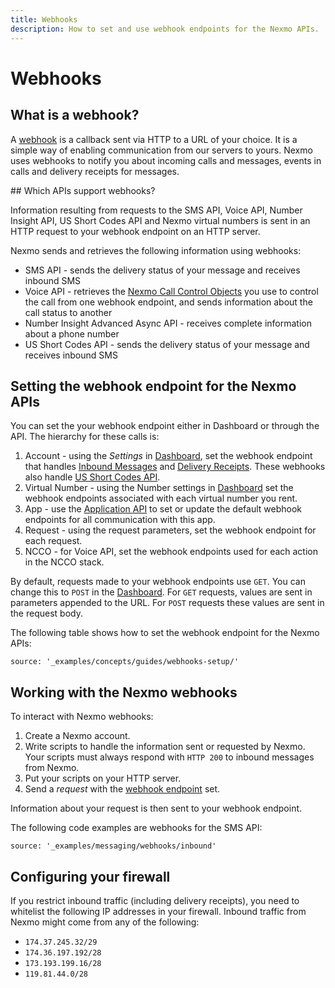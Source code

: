 ```yaml
---
title: Webhooks
description: How to set and use webhook endpoints for the Nexmo APIs.
---
```


# Webhooks

## What is a webhook?

A [webhook](https://en.wikipedia.org/wiki/Webhook) is a callback sent via HTTP to a URL of your choice. It is a simple way of enabling communication from our servers to yours. Nexmo uses webhooks to notify you about incoming calls and messages, events in calls and delivery receipts for messages.

## Which APIs support webhooks?

Information resulting from requests to the SMS API, Voice API, Number Insight API, US Short Codes API and Nexmo virtual numbers is sent in an HTTP request to your webhook endpoint on an HTTP server.

Nexmo sends and retrieves the following information using webhooks:

* SMS API - sends the delivery status of your message and receives inbound SMS
* Voice API - retrieves the [Nexmo Call Control Objects](/voice/guides/ncco) you use to control the call from one webhook endpoint, and sends information about the call status to another
* Number Insight Advanced Async API - receives complete information about a phone number
* US Short Codes API - sends the delivery status of your message and receives inbound SMS

## Setting the webhook endpoint for the Nexmo APIs

You can set the your webhook endpoint either in Dashboard or through the API. The hierarchy for these calls is:

1. Account - using the *Settings* in [Dashboard](https://dashboard.nexmo.com), set the webhook endpoint that handles [Inbound Messages](/api/sms#inbound) and [Delivery Receipts](/api/sms#delivery_receipt). These webhooks also handle [US Short Codes API](/messaging/us-short-codes/overview).
2. Virtual Number - using the Number settings in [Dashboard](https://dashboard.nexmo.com) set the webhook endpoints associated with each virtual number you rent.
3. App - use the [Application API](/concepts/guides/applications) to set or update the default webhook endpoints for all communication with this app.
4. Request - using the request parameters, set the webhook endpoint for each request.
5. NCCO - for Voice API, set the webhook endpoints used for each action in the NCCO stack.

By default, requests made to your webhook endpoints use `GET`. You can change this to `POST` in the [Dashboard](https://dashboard.nexmo.com). For `GET` requests, values are sent in parameters appended to the URL. For `POST` requests these values are sent in the request body.

The following table shows how to set the webhook endpoint for the Nexmo APIs:

```tabbed_content
source: '_examples/concepts/guides/webhooks-setup/'
```

## Working with the Nexmo webhooks

To interact with Nexmo webhooks:

1. Create a Nexmo account.
2. Write scripts to handle the information sent or requested by Nexmo. Your scripts must always respond with `HTTP 200` to inbound messages from Nexmo.
3. Put your scripts on your HTTP server.
4. Send a *request* with the [webhook endpoint](#setting) set.

Information about your request is then sent to your webhook endpoint.

The following code examples are webhooks for the SMS API:

```tabbed_examples
source: '_examples/messaging/webhooks/inbound'
```

## Configuring your firewall
If you restrict inbound traffic (including delivery receipts), you need to whitelist the following IP addresses in your firewall. Inbound traffic from Nexmo might come from any of the following:

* `174.37.245.32/29`
* `174.36.197.192/28`
* `173.193.199.16/28`
* `119.81.44.0/28`
